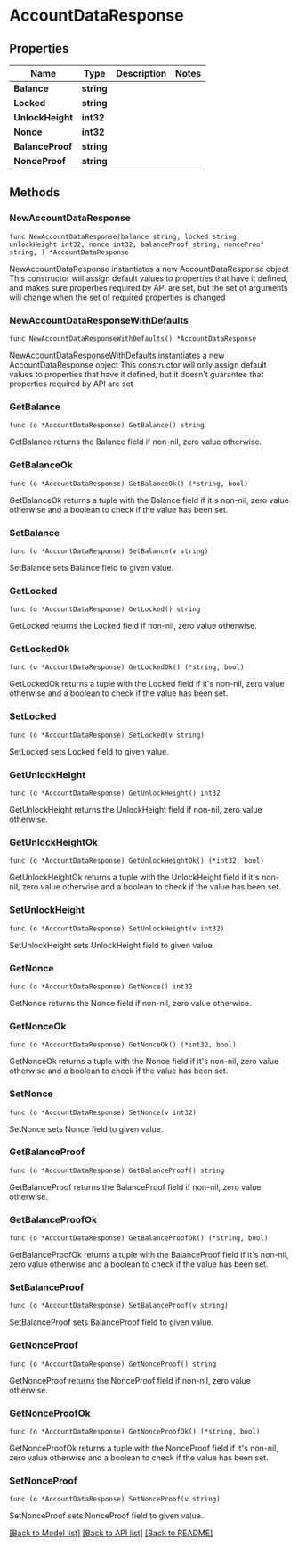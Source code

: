 # AccountDataResponse

## Properties

Name | Type | Description | Notes
------------ | ------------- | ------------- | -------------
**Balance** | **string** |  | 
**Locked** | **string** |  | 
**UnlockHeight** | **int32** |  | 
**Nonce** | **int32** |  | 
**BalanceProof** | **string** |  | 
**NonceProof** | **string** |  | 

## Methods

### NewAccountDataResponse

`func NewAccountDataResponse(balance string, locked string, unlockHeight int32, nonce int32, balanceProof string, nonceProof string, ) *AccountDataResponse`

NewAccountDataResponse instantiates a new AccountDataResponse object
This constructor will assign default values to properties that have it defined,
and makes sure properties required by API are set, but the set of arguments
will change when the set of required properties is changed

### NewAccountDataResponseWithDefaults

`func NewAccountDataResponseWithDefaults() *AccountDataResponse`

NewAccountDataResponseWithDefaults instantiates a new AccountDataResponse object
This constructor will only assign default values to properties that have it defined,
but it doesn't guarantee that properties required by API are set

### GetBalance

`func (o *AccountDataResponse) GetBalance() string`

GetBalance returns the Balance field if non-nil, zero value otherwise.

### GetBalanceOk

`func (o *AccountDataResponse) GetBalanceOk() (*string, bool)`

GetBalanceOk returns a tuple with the Balance field if it's non-nil, zero value otherwise
and a boolean to check if the value has been set.

### SetBalance

`func (o *AccountDataResponse) SetBalance(v string)`

SetBalance sets Balance field to given value.


### GetLocked

`func (o *AccountDataResponse) GetLocked() string`

GetLocked returns the Locked field if non-nil, zero value otherwise.

### GetLockedOk

`func (o *AccountDataResponse) GetLockedOk() (*string, bool)`

GetLockedOk returns a tuple with the Locked field if it's non-nil, zero value otherwise
and a boolean to check if the value has been set.

### SetLocked

`func (o *AccountDataResponse) SetLocked(v string)`

SetLocked sets Locked field to given value.


### GetUnlockHeight

`func (o *AccountDataResponse) GetUnlockHeight() int32`

GetUnlockHeight returns the UnlockHeight field if non-nil, zero value otherwise.

### GetUnlockHeightOk

`func (o *AccountDataResponse) GetUnlockHeightOk() (*int32, bool)`

GetUnlockHeightOk returns a tuple with the UnlockHeight field if it's non-nil, zero value otherwise
and a boolean to check if the value has been set.

### SetUnlockHeight

`func (o *AccountDataResponse) SetUnlockHeight(v int32)`

SetUnlockHeight sets UnlockHeight field to given value.


### GetNonce

`func (o *AccountDataResponse) GetNonce() int32`

GetNonce returns the Nonce field if non-nil, zero value otherwise.

### GetNonceOk

`func (o *AccountDataResponse) GetNonceOk() (*int32, bool)`

GetNonceOk returns a tuple with the Nonce field if it's non-nil, zero value otherwise
and a boolean to check if the value has been set.

### SetNonce

`func (o *AccountDataResponse) SetNonce(v int32)`

SetNonce sets Nonce field to given value.


### GetBalanceProof

`func (o *AccountDataResponse) GetBalanceProof() string`

GetBalanceProof returns the BalanceProof field if non-nil, zero value otherwise.

### GetBalanceProofOk

`func (o *AccountDataResponse) GetBalanceProofOk() (*string, bool)`

GetBalanceProofOk returns a tuple with the BalanceProof field if it's non-nil, zero value otherwise
and a boolean to check if the value has been set.

### SetBalanceProof

`func (o *AccountDataResponse) SetBalanceProof(v string)`

SetBalanceProof sets BalanceProof field to given value.


### GetNonceProof

`func (o *AccountDataResponse) GetNonceProof() string`

GetNonceProof returns the NonceProof field if non-nil, zero value otherwise.

### GetNonceProofOk

`func (o *AccountDataResponse) GetNonceProofOk() (*string, bool)`

GetNonceProofOk returns a tuple with the NonceProof field if it's non-nil, zero value otherwise
and a boolean to check if the value has been set.

### SetNonceProof

`func (o *AccountDataResponse) SetNonceProof(v string)`

SetNonceProof sets NonceProof field to given value.



[[Back to Model list]](../README.md#documentation-for-models) [[Back to API list]](../README.md#documentation-for-api-endpoints) [[Back to README]](../README.md)


